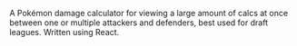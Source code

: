 A Pokémon damage calculator for viewing a large amount of calcs at once between one or multiple attackers and defenders, best used for draft leagues. Written using React.